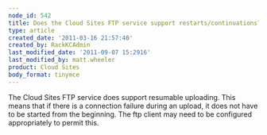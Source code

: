 ```yaml
---
node_id: 542
title: Does the Cloud Sites FTP service support restarts/continuations?
type: article
created_date: '2011-03-16 21:57:40'
created_by: RackKCAdmin
last_modified_date: '2011-09-07 15:2916'
last_modified_by: matt.wheeler
product: Cloud Sites
body_format: tinymce
---
```


The Cloud Sites FTP service does support resumable uploading. This means
that if there is a connection failure during an upload, it does not have
to be started from the beginning. The ftp client may need to be
configured appropriately to permit this.

